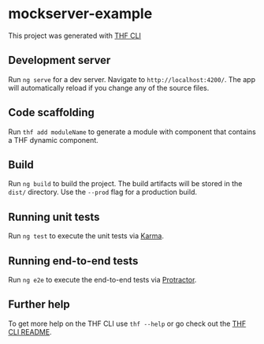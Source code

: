 # mockserver-example

This project was generated with [THF CLI](https://github.com/totvs/thf-cli)

## Development server

Run `ng serve` for a dev server. Navigate to `http://localhost:4200/`. The app will automatically reload if you change any of the source files.

## Code scaffolding

Run `thf add moduleName` to generate a module with component that contains a THF dynamic component.

## Build

Run `ng build` to build the project. The build artifacts will be stored in the `dist/` directory. Use the `--prod` flag for a production build.

## Running unit tests

Run `ng test` to execute the unit tests via [Karma](https://karma-runner.github.io).

## Running end-to-end tests

Run `ng e2e` to execute the end-to-end tests via [Protractor](http://www.protractortest.org/).

## Further help

To get more help on the THF CLI use `thf --help` or go check out the [THF CLI README](https://github.com/totvs/thf-cli/blob/master/README.md).
